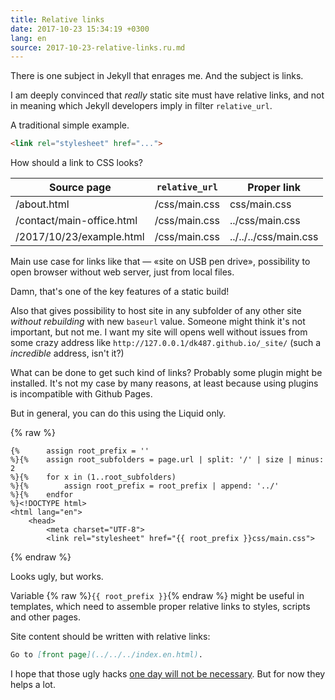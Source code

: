 ```yaml
---
title: Relative links
date: 2017-10-23 15:34:19 +0300
lang: en
source: 2017-10-23-relative-links.ru.md
---
```


There is one subject in Jekyll that enrages me. And the subject is links.

I am deeply convinced that _really_ static site must have relative links,
and not in meaning which Jekyll developers imply in filter `relative_url`.

A traditional simple example.

```html
<link rel="stylesheet" href="...">
```

How should a link to CSS looks?

| Source page               | `relative_url`    | Proper link           |
|---------------------------|-------------------|-----------------------|
| /about.html               | /css/main.css     | css/main.css          |
| /contact/main-office.html | /css/main.css     | ../css/main.css       |
| /2017/10/23/example.html  | /css/main.css     | ../../../css/main.css |

Main use case for links like that — «site on USB pen drive», possibility
to open browser without web server, just from local files.

Damn, that's one of the key features of a static build!

Also that gives possibility to host site in any subfolder of any
other site _without rebuilding_ with new `baseurl` value. Someone
might think it's not important, but not me. I want my site
will opens well without issues from some crazy address like
`http://127.0.0.1/dk487.github.io/_site/` (such a _incredible_ address,
isn't it?)

What can be done to get such kind of links? Probably
some plugin might be installed. It's not my case by many reasons,
at least because using plugins is incompatible with Github Pages.

But in general, you can do this using the Liquid only.

{% raw %}
```liquid
{%      assign root_prefix = ''
%}{%    assign root_subfolders = page.url | split: '/' | size | minus: 2
%}{%    for x in (1..root_subfolders)
%}{%        assign root_prefix = root_prefix | append: '../'
%}{%    endfor
%}<!DOCTYPE html>
<html lang="en">
    <head>
        <meta charset="UTF-8">
        <link rel="stylesheet" href="{{ root_prefix }}css/main.css">
```
{% endraw %}

Looks ugly, but works.

Variable {% raw %}`{{ root_prefix }}`{% endraw %} might be useful
in templates, which need to assemble proper relative links to styles,
scripts and other pages.

Site content should be written with relative links:

```markdown
Go to [front page](../../../index.en.html).
```

I hope that those ugly hacks [one day will not be necessary][1].
But for now they helps a lot.

[1]: https://github.com/jekyll/jekyll/issues/6360
